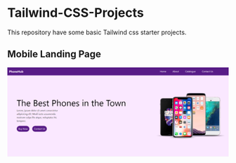 # Tailwind-CSS-Projects

This repository have some basic Tailwind css starter projects.

## Mobile Landing Page

![](assests/Readme%20Images/mobileLanding.png)
